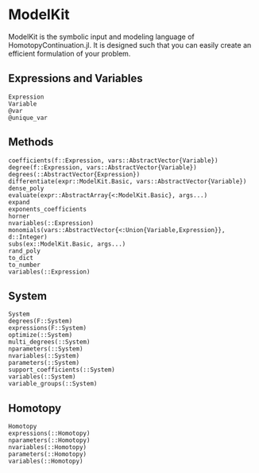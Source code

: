 # ModelKit

ModelKit is the symbolic input and modeling language of HomotopyContinuation.jl.
It is designed such that you can easily create an efficient formulation of your problem.

## Expressions and Variables
```@docs
Expression
Variable
@var
@unique_var
```

## Methods
```@docs
coefficients(f::Expression, vars::AbstractVector{Variable})
degree(f::Expression, vars::AbstractVector{Variable})
degrees(::AbstractVector{Expression})
differentiate(expr::ModelKit.Basic, vars::AbstractVector{Variable})
dense_poly
evaluate(expr::AbstractArray{<:ModelKit.Basic}, args...)
expand
exponents_coefficients
horner
nvariables(::Expression)
monomials(vars::AbstractVector{<:Union{Variable,Expression}}, d::Integer)
subs(ex::ModelKit.Basic, args...)
rand_poly
to_dict
to_number
variables(::Expression)
```

## System
```@docs
System
degrees(F::System)
expressions(F::System)
optimize(::System)
multi_degrees(::System)
nparameters(::System)
nvariables(::System)
parameters(::System)
support_coefficients(::System)
variables(::System)
variable_groups(::System)
```

## Homotopy
```@docs
Homotopy
expressions(::Homotopy)
nparameters(::Homotopy)
nvariables(::Homotopy)
parameters(::Homotopy)
variables(::Homotopy)
```
